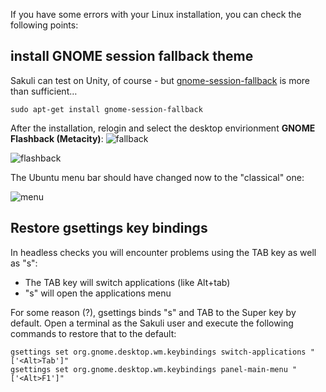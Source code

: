 If you have some errors with your Linux installation, you can check the following points:

## install GNOME session fallback theme
Sakuli can test on Unity, of course - but [gnome-session-fallback](https://apps.ubuntu.com/cat/applications/gnome-session-fallback/) is more than sufficient…  

 `sudo apt-get install gnome-session-fallback`

After the installation, relogin and select the desktop envirionment __GNOME Flashback (Metacity)__:
![fallback](.././docs/images/u_theme_select.jpg)

![flashback](.././docs/images/u_flashback.jpg)

The Ubuntu menu bar should have changed now to the "classical" one: 

![menu](.././docs/images/u_menu.jpg)


## Restore gsettings key bindings

In headless checks you will encounter problems using the TAB key as well as "s": 
* The TAB key will switch applications (like Alt+tab)
* "s" will open the applications menu

For some reason (?), gsettings binds "s" and TAB to the Super key by default. Open a terminal as the Sakuli user and execute the following commands to restore that to the default: 

    gsettings set org.gnome.desktop.wm.keybindings switch-applications "['<Alt>Tab']"
    gsettings set org.gnome.desktop.wm.keybindings panel-main-menu "['<Alt>F1']"
